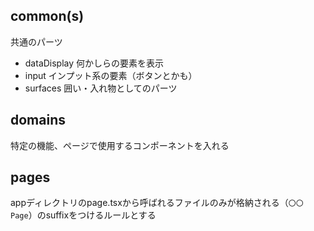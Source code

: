 ## common(s)

共通のパーツ

- dataDisplay 何かしらの要素を表示
- input インプット系の要素（ボタンとかも）
- surfaces 囲い・入れ物としてのパーツ

## domains

特定の機能、ページで使用するコンポーネントを入れる

## pages

appディレクトリのpage.tsxから呼ばれるファイルのみが格納される（`〇〇Page`）のsuffixをつけるルールとする
